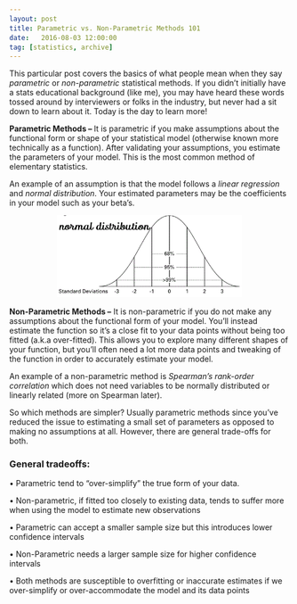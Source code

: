 ```yaml
---
layout: post
title: Parametric vs. Non-Parametric Methods 101
date:   2016-08-03 12:00:00
tag: [statistics, archive]
---
```


<p>This particular post covers the basics of what people mean when they say <i>parametric </i> or <i>non-parametric</i> statistical methods. If you didn’t initially have a stats educational background (like me), you may have heard these words tossed around by interviewers or folks in the industry, but never had a sit down to learn about it. Today is the day to learn more! </p>

<p><b>Parametric Methods – </b>It is parametric if you make assumptions about the functional form or shape of your statistical model (otherwise known more technically as a function). After validating your assumptions, you estimate the parameters of your model. This is the most common method of elementary statistics. </p>

<p>An example of an assumption is that the model follows a <i>linear regression</i> and <i>normal distribution</i>. Your estimated parameters may be the coefficients in your model such as your beta’s. </p>
<div align="center"><img src="/images/postimages/ncurve.jpg" style="width:66%;height:66%"></div>
<p><b>Non-Parametric Methods –</b> It is non-parametric if you do not make any assumptions about the functional form of your model. You’ll instead estimate the function so it’s a close fit to your data points without being too fitted (a.k.a over-fitted). This allows you to explore many different shapes of your function, but you’ll often need a lot more data points and tweaking of the function in order to accurately estimate your model. </p>

<p>An example of a non-parametric method is <i>Spearman’s rank-order correlation</i> which does not need variables to be normally distributed or linearly related (more on Spearman later). </p>

<p>So which methods are simpler? Usually parametric methods since you’ve reduced the issue to estimating a small set of parameters as opposed to making no assumptions at all. However, there are general trade-offs for both.</p>

<h3>General tradeoffs:</h3>
•	Parametric tend to “over-simplify” the true form of your data. <p></p>
•	Non-parametric, if fitted too closely to existing data, tends to suffer more when using the model to estimate new observations

•	Parametric can accept a smaller sample size but this introduces lower confidence intervals<p></p>
•	Non-Parametric needs a larger sample size for higher confidence intervals

•	Both methods are susceptible to overfitting or inaccurate estimates if we over-simplify or over-accommodate the model and its data points
